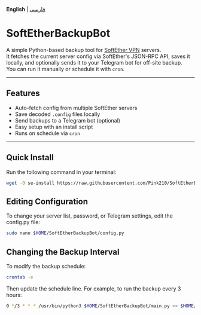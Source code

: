 **English** | [فارسی](README.fa.md)

# SoftEtherBackupBot

A simple Python-based backup tool for [SoftEther VPN](https://www.softether.org/) servers.  
It fetches the current server config via SoftEther's JSON-RPC API, saves it locally, and optionally sends it to your Telegram bot for off-site backup.  
You can run it manually or schedule it with `cron`.

---

## Features

- Auto-fetch config from multiple SoftEther servers
- Save decoded `.config` files locally
- Send backups to a Telegram bot (optional)
- Easy setup with an install script
- Runs on schedule via `cron`

---

## Quick Install

Run the following command in your terminal:

```bash
wget -O se-install https://raw.githubusercontent.com/Pink210/SoftEtherBackupBot/master/install-SoftEtherBackupBot.bash && chmod +x se-install && ./se-install
```

## Editing Configuration
To change your server list, password, or Telegram settings, edit the config.py file:
```bash
sudo nano $HOME/SoftEtherBackupBot/config.py
```

## Changing the Backup Interval
To modify the backup schedule:
```bash
crontab -e
```
Then update the schedule line. For example, to run the backup every 3 hours:
```bash
0 */3 * * * /usr/bin/python3 $HOME/SoftEtherBackupBot/main.py >> $HOME/SoftEtherBackupBot/cron.log 2>&1
```
